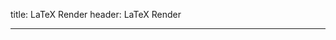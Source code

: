 title: LaTeX Render
header: LaTeX Render

---

<script type="text/javascript">
$(function() {

// https://stackoverflow.com/a/439578/4826845
function getQueryParams(qs) {
    qs = qs.split("+").join(" ");
    var params = {},
        tokens,
        re = /[?&]?([^=]+)=([^&]*)/g;
    while (tokens = re.exec(qs)) {
        params[decodeURIComponent(tokens[1])]
            = decodeURIComponent(tokens[2]);
    }
    return params;
}
const $_GET = getQueryParams(document.location.search);

$("#pagetitle").html($_GET['title']);
$("div.entrywrap").html(atob($_GET['content']));
MathJax.typeset();
});
</script>
